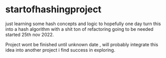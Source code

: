 # startofhashingproject
just learning some hash concepts and logic to hopefully one day turn this into a hash algorithm with a shit ton of refactoring going to be needed started 25th nov 2022.



Project wont be finished until unknown date , will probably integrate this idea into another project i find success in exploring.
